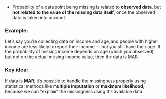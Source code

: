 - Probability of a data point being missing is related to **observed data**, but **not related to the value of the missing data itself**, once the observed data is taken into account.

###  Example:

Let’s say you’re collecting data on income and age, and people with higher income are less likely to report their income — but you still have their age. If the probability of missing income depends on age (which you observed), but not on the actual missing income value, then the data is MAR.
###  Key idea:

If data is **MAR**, it’s possible to handle the missingness properly using statistical methods like **multiple imputation** or **maximum likelihood**, because we can "explain" the missingness using the available data.